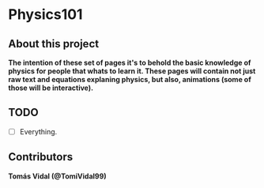 # Physics101

## About this project 
__The intention of these set of pages it's to behold the basic knowledge of physics for people that whats to learn it. These pages will contain not just raw text and equations explaning physics, but also, animations (some of those will be interactive).__

## TODO
- [ ] Everything.

## Contributors
__**Tomás Vidal (@TomiVidal99)**__
